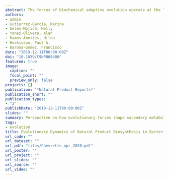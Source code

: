 ```yaml
---
abstract: The forces of biochemical adaptive evolution operate at the level of genes, manifesting in complex phenotypes and the global biodiversity of proteins and metabolites. While evolutionary histories have been deciphered for some other complex traits, the origins of natural product biosynthesis largely remain a mystery. This fundamental knowledge gap is surprising given the many decades of research probing the genetic, chemical, and biophysical mechanisms of bacterial natural product biosynthesis. Recently, evolutionary thinking has begun to permeate this otherwise mechanistically dominated field. Natural products are now sometimes referred to as ‘specialized’ rather than ‘secondary’ metabolites, reinforcing the importance of their biological and ecological functions. Here, we review known evolutionary mechanisms underlying the overwhelming chemical diversity of bacterial secondary metabolism, focusing on enzyme promiscuity and the evolution of enzymatic domains that enable metabolic traits. We discuss the mechanisms that drive the assembly of natural product biosynthetic gene clusters and propose formal definitions for ‘specialized’ and ‘secondary’ metabolism. We further explore how biosynthetic gene clusters evolve to synthesize related molecular species, and in turn how the biological and ecological roles that emerge from metabolic diversity are acted on by selection. Finally, we reconcile chemical, functional, and genetic data into an evolutionary model, the dynamic chemical matrix evolutionary hypothesis, in which the relationships between chemical distance, biomolecular activity, and relative fitness shape adaptive landscapes.
authors:
- admin
- Gutierrez-Garcia, Karina
- Selem-Mojica, Nelly
- Yanez-Olivera, Alan
- Ramos-Aboites, Hilda
- Hoskisson, Paul A.
- Barona-Gomez, Francisco
date: "2019-12-11T00:00:00Z"
doi: "10.1039/C9NP00048H"
featured: true
image:
  caption: ""
  focal_point: ""
  preview_only: false
projects: []
publication: '*Natural Product Reports*'
publication_short: ""
publication_types:
- "2"
publishDate: "2019-12-11T00:00:00Z"
slides: ""
summary: Perspective on how evolutionary forces shape secondary metabolism
tags:
- evolution
title: Evolutionary Dynamics of Natural Product Biosynthesis in Bacteria
url_code: ""
url_dataset: ""
url_pdf: "files/Chevrette_npr_2020.pdf"
url_poster: ""
url_project: ""
url_slides: ""
url_source: ""
url_video: ""
---
```

